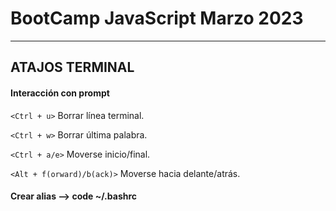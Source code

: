 # BootCamp JavaScript Marzo 2023
--------------------------------
## ATAJOS TERMINAL
#### Interacción con prompt

`<Ctrl + u>` Borrar línea terminal.

`<Ctrl + w>` Borrar última palabra.

`<Ctrl + a/e>` Moverse inicio/final.

`<Alt + f(orward)/b(ack)>` Moverse hacia delante/atrás.


#### Crear alias --> code ~/.bashrc
